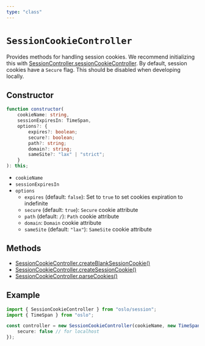 ```yaml
---
type: "class"
---
```


# `SessionCookieController`

Provides methods for handling session cookies. We recommend initializing this with [SessionController.sessionCookieController](ref:session). By default, session cookies have a `Secure` flag. This should be disabled when developing locally.

## Constructor

```ts
function constructor(
	cookieName: string,
	sessionExpiresIn: TimeSpan,
	options?: {
		expires?: boolean;
		secure?: boolean;
		path?: string;
		domain?: string;
		sameSite?: "lax" | "strict";
	}
): this;
```

- `cookieName`
- `sessionExpiresIn`
- `options`
  - `expires` (default: `false`): Set to `true` to set cookies expiration to indefinite
  - `secure` (default: `true`): `Secure` cookie attribute
  - `path` (default: `/`): `Path` cookie attribute
  - `domain`: `Domain` cookie attribute
  - `sameSite` (default: `"lax"`): `SameSite` cookie attribute

## Methods

- [SessionCookieController.createBlankSessionCookie()](ref:session)
- [SessionCookieController.createSessionCookie()](ref:session)
- [SessionCookieController.parseCookies()](ref:session)

## Example

```ts
import { SessionCookieController } from "oslo/session";
import { TimeSpan } from "oslo";

const controller = new SessionCookieController(cookieName, new TimeSpan(30, "d"), {
	secure: false // for localhost
});
```
